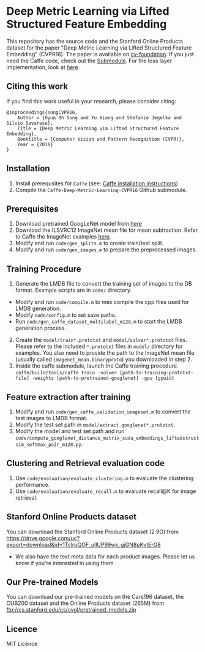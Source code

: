 # Deep Metric Learning via Lifted Structured Feature Embedding
This repository has the source code and the Stanford Online Products dataset for the paper "Deep Metric Learning via Lifted Structured Feature Embedding" (CVPR16). The paper is available on [cv-foundation](http://www.cv-foundation.org/openaccess/content_cvpr_2016/papers/Song_Deep_Metric_Learning_CVPR_2016_paper.pdf). If you just need the Caffe code, check out the [Submodule](https://github.com/rksltnl/Caffe-Deep-Metric-Learning-CVPR16). For the loss layer implementation, look at [here](https://github.com/rksltnl/Caffe-Deep-Metric-Learning-CVPR16/blob/0efd7544a9846f58df923c8b992198ba5c355454/src/caffe/layers/lifted_struct_similarity_softmax_layer.cpp).

## Citing this work
If you find this work useful in your research, please consider citing:

    @inproceedings{songCVPR16,
        Author = {Hyun Oh Song and Yu Xiang and Stefanie Jegelka and Silvio Savarese},
        Title = {Deep Metric Learning via Lifted Structured Feature Embedding},
        Booktitle = {Computer Vision and Pattern Recognition (CVPR)},
        Year = {2016}
    }

## Installation
1. Install prerequsites for `Caffe` (see: [Caffe installation instructions](http://caffe.berkeleyvision.org/installation.html))
2. Compile the `Caffe-Deep-Metric-Learning-CVPR16` Github submodule.

## Prerequisites 
1. Download pretrained GoogLeNet model from [here](https://github.com/BVLC/caffe/tree/master/models/bvlc_googlenet)
2. Download the ILSVRC12 ImageNet mean file for mean subtraction. Refer to Caffe the ImageNet examples  [here](https://github.com/BVLC/caffe/tree/master/examples/imagenet).
3. Modify and run `code/gen_splits.m` to create train/test split.
4. Modify and run `code/gen_images.m` to prepare the preprocessed images.

## Training Procedure
1. Generate the LMDB file to convert the training set of images to the DB format. Example scripts are in `code/` directory.
 * Modify and run `code/compile.m` to mex compile the cpp files used for LMDB generation.
 * Modify `code/config.m` to set save paths.
 * Run `code/gen_caffe_dataset_multilabel_m128.m` to start the LMDB generation process.
2. Create the `model/train*.prototxt` and `model/solver*.prototxt` files. Please refer to the included `*.prototxt` files in `model/` directory for examples. You also need to provide the path to the ImageNet mean file (usually called `imagenet_mean.binaryproto`) you downloaded in step 2.
3. Inside the caffe submodule, launch the Caffe training procedure.
`caffe/build/tools/caffe train -solver [path-to-training-prototxt-file] -weights [path-to-pretrained-googlenet] -gpu [gpuid]`

## Feature extraction after training
1. Modify and run `code/gen_caffe_validation_imageset.m` to convert the test images to LMDB format.
1. Modify the test set path in `model/extract_googlenet*.prototxt`.
2. Modify the model and test set path and run `code/compute_googlenet_distance_matrix_cuda_embeddings_liftedstructsim_softmax_pair_m128.py`.

## Clustering and Retrieval evaluation code
1. Use `code/evaluation/evaluate_clustering.m` to evaluate the clustering performance.
2. Use `code/evaluation/evaluate_recall.m` to evaluate recall@K for image retrieval.

## Stanford Online Products dataset
You can download the Stanford Online Products dataset (2.9G) from https://drive.google.com/uc?export=download&id=1TclrpQOF_ullUP99wk_gjGN8pKvtErG8
* We also have the text meta data for each product images. Please let us know if you're interested in using them.

## Our Pre-trained Models
You can download our pre-trained models on the Cars196 dataset, the CUB200 dataset and the Online Products dataset (265M) from ftp://cs.stanford.edu/cs/cvgl/pretrained_models.zip

## Licence
MIT Licence

